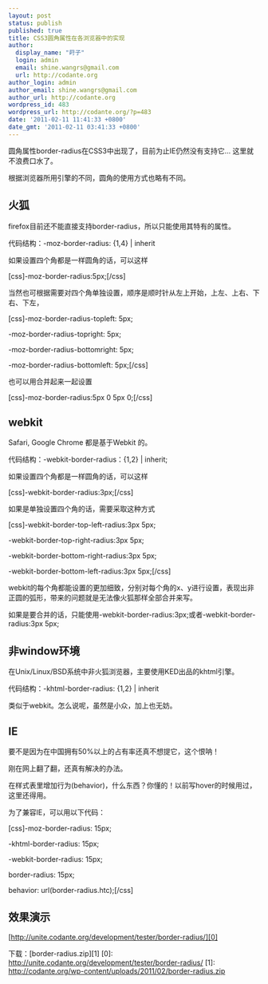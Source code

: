 ```yaml
---
layout: post
status: publish
published: true
title: CSS3圆角属性在各浏览器中的实现
author:
  display_name: "莳子"
  login: admin
  email: shine.wangrs@gmail.com
  url: http://codante.org
author_login: admin
author_email: shine.wangrs@gmail.com
author_url: http://codante.org
wordpress_id: 483
wordpress_url: http://codante.org/?p=483
date: '2011-02-11 11:41:33 +0800'
date_gmt: '2011-02-11 03:41:33 +0800'
---
```



圆角属性border-radius在CSS3中出现了，目前为止IE仍然没有支持它... 这里就不浪费口水了。

根据浏览器所用引擎的不同，圆角的使用方式也略有不同。

## 火狐

firefox目前还不能直接支持border-radius，所以只能使用其特有的属性。

代码结构：-moz-border-radius: {1,4} | inherit

如果设置四个角都是一样圆角的话，可以这样

[css]-moz-border-radius:5px;[/css]

当然也可根据需要对四个角单独设置，顺序是顺时针从左上开始，上左、上右、下右、下左，

[css]-moz-border-radius-topleft: 5px;  

-moz-border-radius-topright: 5px;  

-moz-border-radius-bottomright: 5px;  

-moz-border-radius-bottomleft: 5px;[/css]

也可以用合并起来一起设置

[css]-moz-border-radius:5px 0 5px 0;[/css]

## webkit

Safari, Google Chrome 都是基于Webkit 的。

代码结构：-webkit-border-radius：{1,2} | inherit;

如果设置四个角都是一样圆角的话，可以这样

[css]-webkit-border-radius:3px;[/css]

如果是单独设置四个角的话，需要采取这种方式

[css]-webkit-border-top-left-radius:3px 5px;  

-webkit-border-top-right-radius:3px 5px;  

-webkit-border-bottom-right-radius:3px 5px;  

-webkit-border-bottom-left-radius:3px 5px;[/css]

webkit的每个角都能设置的更加细致，分别对每个角的x、y进行设置，表现出非正圆的弧形，带来的问题就是无法像火狐那样全部合并来写。

如果是要合并的话，只能使用-webkit-border-radius:3px;或者-webkit-border-radius:3px 5px;

## 非window环境

在Unix/Linux/BSD系统中非火狐浏览器，主要使用KED出品的khtml引擎。

代码结构：-khtml-border-radius: {1,2} | inherit

类似于webkit。怎么说呢，虽然是小众，加上也无妨。

## IE

要不是因为在中国拥有50%以上的占有率还真不想提它，这个恨呐！

刚在网上翻了翻，还真有解决的办法。

在样式表里增加行为(behavior)，什么东西？你懂的！以前写hover的时候用过，这里还得用。

为了兼容IE，可以用以下代码：

[css]-moz-border-radius: 15px;  

-khtml-border-radius: 15px;  

-webkit-border-radius: 15px;  

border-radius: 15px;  

behavior: url(border-radius.htc);[/css]

## 效果演示

[http://unite.codante.org/development/tester/border-radius/][0]

下载：[border-radius.zip][1]
[0]: http://unite.codante.org/development/tester/border-radius/
[1]: http://codante.org/wp-content/uploads/2011/02/border-radius.zip